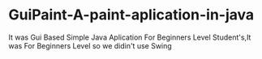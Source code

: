 # GuiPaint-A-paint-aplication-in-java
It was Gui Based Simple Java Aplication For Beginners  Level Student's,It was  For Beginners Level so we didin't use Swing 
